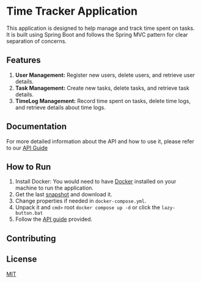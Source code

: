 # Time Tracker Application

This application is designed to help manage and track time spent on tasks. It is built using Spring Boot and follows the Spring MVC pattern for clear separation of concerns.

## Features

1. **User Management:** Register new users, delete users, and retrieve user details.
2. **Task Management:** Create new tasks, delete tasks, and retrieve task details.
3. **TimeLog Management:** Record time spent on tasks, delete time logs, and retrieve details about time logs.

## Documentation

For more detailed information about the API and how to use it, please refer to our [API Guide](https://github.com/nubowski/JAVA.TimeTracker/blob/master/Docs/API_GUIDE.md)

## How to Run


1. Install Docker: You would need to have [Docker](https://docs.docker.com/get-docker/) installed on your machine to run the application. 
2. Get the last [snapshot](https://github.com/nubowski/JAVA.TimeTracker/tags) and download it.
3. Change properties if needed in `docker-compose.yml`.
4. Unpack it and `cmd>` root `docker compose up -d` or click the `lazy-button.bat`
5. Follow the [API guide](https://github.com/nubowski/JAVA.TimeTracker/blob/master/Docs/API_GUIDE.md) provided.

## Contributing


## License

[MIT](https://choosealicense.com/licenses/mit/)
